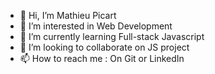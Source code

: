 - 👋 Hi, I’m Mathieu Picart
- 👀 I’m interested in Web Development 
- 🌱 I’m currently learning Full-stack Javascript
- 💞️ I’m looking to collaborate on JS project
- 📫 How to reach me : On Git or LinkedIn

<!---
MathieuPicart/MathieuPicart is a ✨ special ✨ repository because its `README.md` (this file) appears on your GitHub profile.
You can click the Preview link to take a look at your changes.
--->
